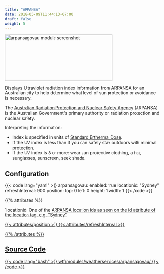 ```yaml
---
title: "ARPANSA"
date: 2018-05-09T11:44:13-07:00
draft: false
weight: 5
---
```


<img class="screenshot" src="/imgs/modules/arpansa.png" width="350" height="150" alt="arpansagovau module screenshot" />

Displays Ultraviolet radiation index information from ARPANSA for an Australian city to help determine what level of sun protection or avoidance is necessary.

The [Australian Radiation Protection and Nuclear Safety Agency](https://www.arpansa.gov.au) (ARPANSA) is the Australian Government's primary authority on radiation protection and nuclear safety.

Interpreting the information:

* Index is specified in units of [Standard Erthermal Dose](https://www.arpansa.gov.au/services/monitoring/ultraviolet-radiation-monitoring/ultraviolet-radiation-dose/ultraviolet).
* If the UV index is less than 3 you can safely stay outdoors with minimal protection.
* If the UV index is 3 or more: wear sun protective clothing, a hat, sunglasses, sunscreen, seek shade.

## Configuration

{{< code lang="yaml" >}}
    arpansagovau:
      enabled: true
      locationid: "Sydney"
      refreshInterval: 900
      position:
        top: 0
        left: 0
        height: 1
        width: 1
{{< /code >}}

{{% attributes %}}
  <tr>
    <td>`locationid`</td>
    <td>One of the <a href="https://uvdata.arpansa.gov.au/xml/uvvalues.xml">ARPANSA location ids as seen on the id attribute of the location tag. e.g. "Sydney"</td>
  </tr>

  {{< attributes/position >}}
  {{< attributes/refreshInterval >}}

{{% /attributes %}}

## Source Code

{{< code lang="bash" >}}
wtf/modules/weatherservices/arpansagovau/
{{< /code >}}

